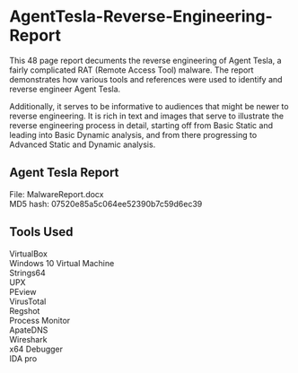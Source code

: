 # AgentTesla-Reverse-Engineering-Report

This 48 page report decuments the reverse engineering of Agent Tesla, a fairly complicated RAT (Remote Access Tool) malware. The report demonstrates how various tools and references were used to identify and reverse engineer Agent Tesla.

Additionally, it serves to be informative to audiences that might be newer to reverse engineering. It is rich in text and images that serve to illustrate the reverse engineering process in detail, starting off from Basic Static and leading into Basic Dynamic analysis, and from there progressing to Advanced Static and Dynamic analysis.


## Agent Tesla Report 

File: MalwareReport.docx </br>
MD5 hash: 07520e85a5c064ee52390b7c59d6ec39


## Tools Used

VirtualBox</br>
Windows 10 Virtual Machine</br>
Strings64</br>
UPX</br>
PEview</br>
VirusTotal</br>
Regshot</br>
Process Monitor</br>
ApateDNS</br>
Wireshark</br>
x64 Debugger</br>
IDA pro</br>
